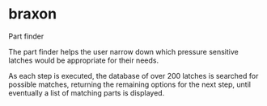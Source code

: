 # braxon
Part finder

The part finder helps the user narrow down which pressure sensitive latches would be appropriate for their needs.

As each step is executed, the database of over 200 latches is searched for possible matches, returning the remaining options for the next step, until eventually a list of matching parts is displayed.
